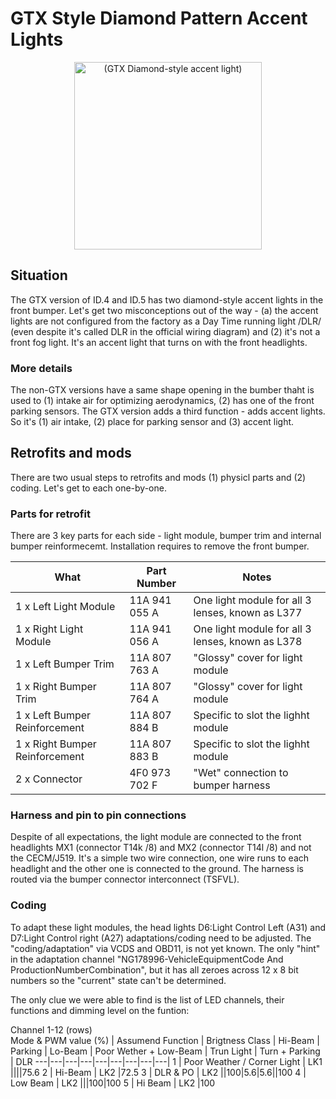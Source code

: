 # GTX Style Diamond Pattern Accent Lights 

<div align="center">
  <img src="https://user-images.githubusercontent.com/107234448/200187298-9b744836-5a2b-4177-963a-2d4dbc088c29.jpg" alt="(GTX Diamond-style accent light)" width="300px">
</div>

## Situation
The GTX version of ID.4 and ID.5 has two diamond-style accent lights in the front bumper. Let's get two misconceptions out of the way - (a) the accent lights are not configured from the factory as a Day Time running light /DLR/ (even despite it's called DLR in the official wiring diagram) and (2) it's not a front fog light. It's an accent light that turns on with the front headlights.

### More details
The non-GTX versions have a same shape opening in the bumber thaht is used to (1) intake air for optimizing aerodynamics, (2) has one of the front parking sensors. The GTX version adds a third function - adds accent lights. So it's (1) air intake, (2) place for parking sensor and (3) accent light.

## Retrofits and mods
There are two usual steps to retrofits and mods (1) physicl parts and (2) coding. Let's get to each one-by-one.

### Parts for retrofit

There are 3 key parts for each side - light module, bumper trim and internal bumper reinformecemt. Installation requires to remove the front bumper.

What | Part Number | Notes
---|---|---
1 x Left Light Module | 11A 941 055 A |  One light module for all 3 lenses, known as L377
1 x Right Light Module | 11A 941 056 A | One light module for all 3 lenses, known as L378
1 x Left Bumper Trim | 11A 807 763 A | "Glossy" cover for light module
1 x Right Bumper Trim | 11A 807 764 A | "Glossy" cover for light module
1 x Left Bumper Reinforcement | 11A 807 884 B | Specific to slot the lighht module
1 x Right Bumper Reinforcement | 11A 807 883 B | Specific to slot the lighht module
2 x Connector | 4F0 973 702 F | "Wet" connection to bumper harness

### Harness and pin to pin connections
Despite of all expectations, the light module are connected to the front headlights MX1 (connector T14k /8) and MX2 (connector T14l /8) and not the CECM/J519. It's a simple two wire connection, one wire runs to each headlight and the other one is connected to the ground. The harness is routed via the bumper connector interconnect (TSFVL).

### Coding
To adapt these light modules, the head lights D6:Light Control Left (A31) and D7:Light Control right (A27) adaptations/coding need to be adjusted. The "coding/adaptation" via VCDS and OBD11, is not yet known. The only "hint" in the adaptation channel "NG178996-VehicleEquipmentCode And ProductionNumberCombination", but it has all zeroes across 12 x 8 bit numbers so the "current" state can't be determined.

The only clue we were able to find is the list of LED channels, their functions and dimming level on the funtion:

Channel 1-12 (rows) <BR> Mode & PWM value (%) | Assumend Function | Brigtness Class | Hi-Beam | Parking | Lo-Beam | Poor Wether + Low-Beam | Trun Light | Turn + Parking | DLR
---|---|---|---|---|---|---|---|---|
1 | Poor Weather / Corner Light |	LK1 ||||75.6
2 | Hi-Beam	| LK2 |72.5
3 | DLR & PO | LK2 ||100|5.6|5.6||100
4 | Low Beam | LK2	|||100|100
5 | Hi Beam |	LK2 |100


